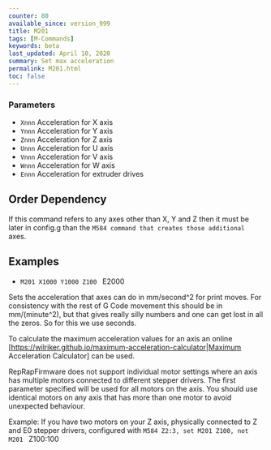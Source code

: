 ```yaml
---
counter: 80
available_since: version_999
title: M201
tags: [M-Commands] 
keywords: beta 
last_updated: April 10, 2020 
summary: Set max acceleration 
permalink: M201.html
toc: false 
---
```



### Parameters

* `Xnnn` Acceleration for X axis
* `Ynnn` Acceleration for Y axis
* `Znnn` Acceleration for Z axis
* `Unnn` Acceleration for U axis
* `Vnnn` Acceleration for V axis
* `Wnnn` Acceleration for W axis
* `Ennn` Acceleration for extruder drives

## Order Dependency

If this command refers to any axes other than X, Y and Z then it must be later in config.g than the ` M584 command that creates those additional  ` axes.

## Examples

* ` M201 X1000 Y1000 Z100  ` E2000

Sets the acceleration that axes can do in mm/second^2 for print moves. For consistency with the rest of G Code movement this should be in mm/(minute^2), but that gives really silly numbers and one can get lost in all the zeros. So for this we use seconds.

To calculate the maximum acceleration values for an axis an online [https://wilriker.github.io/maximum-acceleration-calculator|Maximum Acceleration Calculator] can be used.

RepRapFirmware does not support individual motor settings where an axis has multiple motors connected to different stepper drivers. The first parameter specified will be used for all motors on the axis. You should use identical motors on any axis that has more than one motor to avoid unexpected behaviour.

Example: If you have two motors on your Z axis, physically connected to Z and E0 stepper drivers, configured with ` M584 Z2:3, set M201 Z100, not M201  ` Z100:100

